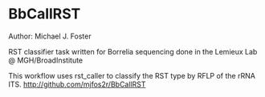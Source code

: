 # BbCallRST

Author: Michael J. Foster

RST classifier task written for Borrelia sequencing done in the Lemieux Lab @ MGH/BroadInstitute

This workflow uses rst_caller to classify the RST type by RFLP of the rRNA ITS.
http://github.com/mjfos2r/BbCallRST
